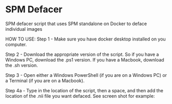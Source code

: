 # SPM Defacer
 SPM defacer script that uses SPM standalone on Docker to deface individual images

 HOW TO USE:
 Step 1 - Make sure you have docker desktop installed on you computer.

 Step 2 - Download the appropriate version of the script. So if you have a Windows PC, download the .ps1 version. If you have a Macbook, download the .sh version. 

 Step 3 - Open either a Windows PowerShell (if you are on a Windows PC) or a Terminal (if you are on a Macbook). 

 Step 4a - Type in the location of the script, then a space, and then add the location of the .nii file you want defaced. See screen shot for example: 

